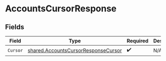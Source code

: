 # AccountsCursorResponse


## Fields

| Field                                                                                             | Type                                                                                              | Required                                                                                          | Description                                                                                       |
| ------------------------------------------------------------------------------------------------- | ------------------------------------------------------------------------------------------------- | ------------------------------------------------------------------------------------------------- | ------------------------------------------------------------------------------------------------- |
| `Cursor`                                                                                          | [shared.AccountsCursorResponseCursor](../../../pkg/models/shared/accountscursorresponsecursor.md) | :heavy_check_mark:                                                                                | N/A                                                                                               |